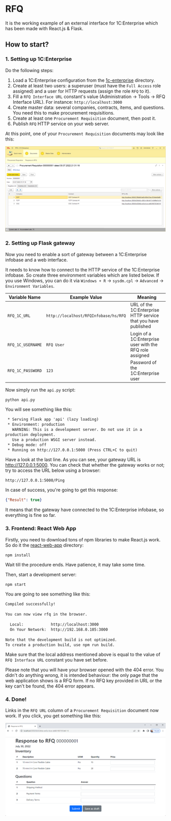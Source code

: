 # RFQ

It is the working example of an external interface for 1C:Enterprise which has been made with React.js & Flask.

## How to start?

### 1. Setting up 1C:Enterprise

Do the following steps:

1. Load a 1C:Enterprise configuration from the [1c-enterprise](1c-enterprise) directory.
2. Create at least two users: a superuser (must have the `Full Access` role assigned) and a user for HTTP requests (assign the role `RFQ` to it).
3. Fill a `RFQ Interface URL` constant's value (Administration → Tools → RFQ Interface URL). For instance: `http://localhost:3000`  
4. Create master data: several companies, contracts, items, and questions. You need this to make procurement requisitions.
5. Create at least one `Procurement Requisition` document, then post it.
6. Publish `RFQ` HTTP service on your web server.

At this point, one of your `Procurement Requisition` documents may look like this:

![Procurement Requisition](screenshots/procurement-requisition.png)

### 2. Setting up Flask gateway

Now you need to enable a sort of gateway between a 1C:Enterprise infobase and a web interface.

It needs to know how to connect to the HTTP service of the 1C:Enterprise infobase. So create three environment variables which are listed below. If you use Windows, you can do it via `Windows + R` → `sysdm.cpl` → `Advanced` → `Environment Variables`.

| Variable Name     | Example Value                         | Meaning                                                       |
|-------------------|---------------------------------------|---------------------------------------------------------------|
| `RFQ_1C_URL`      | `http://localhost/RFQInfobase/hs/RFQ` | URL of the 1C:Enterprise HTTP service that you have published | 
| `RFQ_1C_USERNAME` | `RFQ User`                            | Login of a 1C:Enterprise user with the RFQ role assigned      |
| `RFQ_1C_PASSWORD` | `123`                                 | Password of the 1C:Enterprise user                            |

Now simply run the `api.py` script:

```commandline
python api.py
```

You will see something like this:

```
 * Serving Flask app 'api' (lazy loading)
 * Environment: production
   WARNING: This is a development server. Do not use it in a production deployment.
   Use a production WSGI server instead.
 * Debug mode: off
 * Running on http://127.0.0.1:5000 (Press CTRL+C to quit)
```

Have a look at the last line. As you can see, your gateway URL is http://127.0.0.1:5000. You can check that whether the gateway works or not; try to access the URL below using a browser:

```
http://127.0.0.1:5000/Ping
```

In case of success, you're going to get this response:

```json
{"Result": true}
```

It means that the gateway have connected to the 1C:Enterprise infobase, so everything is fine so far. 

### 3. Frontend: React Web App

Firstly, you need to download tons of npm libraries to make React.js work. So do it the [react-web-app](react-web-app) directory:

```commandline
npm install
```

Wait till the procedure ends. Have patience, it may take some time.

Then, start a development server:

```commandline
npm start
```

You are going to see something like this: 

```
Compiled successfully!

You can now view rfq in the browser.

  Local:            http://localhost:3000
  On Your Network:  http://192.168.0.105:3000

Note that the development build is not optimized.
To create a production build, use npm run build.
```

Make sure that the local address mentioned above is equal to the value of `RFQ Interface URL` constant you have set before.

Please note that you will have your browser opened with the 404 error. You didn't do anything wrong, it is intended behaviour: the only page that the web application shows is a RFQ form. If no RFQ key provided in URL or the key can't be found, the 404 error appears. 

### 4. Done! 

Links in the `RFQ URL` column of a `Procurement Requisition` document now work. If you click, you get something like this:

![Response to RFQ](screenshots/response-to-rfq.png)